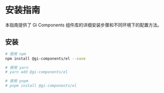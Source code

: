 # 安装指南

本指南提供了 Gi Components 组件库的详细安装步骤和不同环境下的配置方法。

## 安装

```bash
# 使用 npm
npm install @gi-components/el --save

# 使用 yarn
# yarn add @gi-components/el

# 使用 pnpm
# pnpm install @gi-components/el
```
